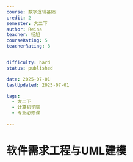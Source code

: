 ```yaml
---
course: 数字逻辑基础
credit: 2
semester: 大二下
author: Reina
teacher: 杨旭
courseRating: 5
teacherRating: 8


difficulty: hard
status: published

date: 2025-07-01
lastUpdated: 2025-07-01

tags: 
  - 大二下
  - 计算机学院
  - 专业必修课
  
---
```



# 软件需求工程与UML建模


